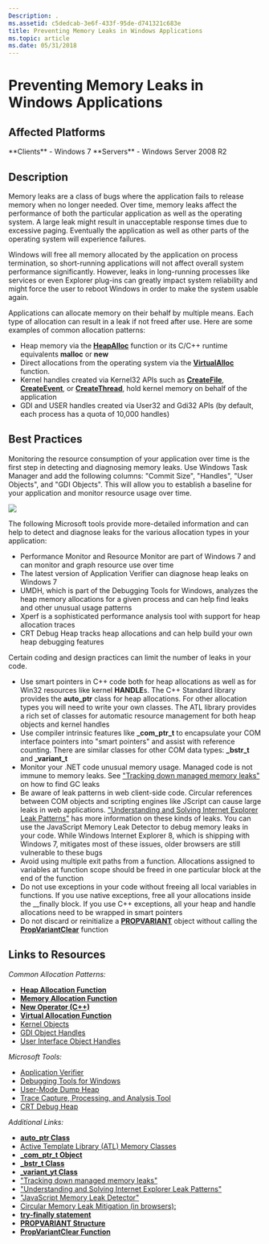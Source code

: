 ```yaml
---
Description: .
ms.assetid: c5dedcab-3e6f-433f-95de-d741321c683e
title: Preventing Memory Leaks in Windows Applications
ms.topic: article
ms.date: 05/31/2018
---
```


# Preventing Memory Leaks in Windows Applications

## Affected Platforms

<dl> **Clients** - Windows 7  
**Servers** - Windows Server 2008 R2  
</dl>

## Description

Memory leaks are a class of bugs where the application fails to release memory when no longer needed. Over time, memory leaks affect the performance of both the particular application as well as the operating system. A large leak might result in unacceptable response times due to excessive paging. Eventually the application as well as other parts of the operating system will experience failures.

Windows will free all memory allocated by the application on process termination, so short-running applications will not affect overall system performance significantly. However, leaks in long-running processes like services or even Explorer plug-ins can greatly impact system reliability and might force the user to reboot Windows in order to make the system usable again.

Applications can allocate memory on their behalf by multiple means. Each type of allocation can result in a leak if not freed after use. Here are some examples of common allocation patterns:

-   Heap memory via the [**HeapAlloc**](https://msdn.microsoft.com/library/Aa366597(v=VS.85).aspx) function or its C/C++ runtime equivalents **malloc** or **new**
-   Direct allocations from the operating system via the [**VirtualAlloc**](https://msdn.microsoft.com/library/Aa366887(v=VS.85).aspx) function.
-   Kernel handles created via Kernel32 APIs such as [**CreateFile**](https://msdn.microsoft.com/library/Aa363858(v=VS.85).aspx), [**CreateEvent**](https://msdn.microsoft.com/library/ms682396(v=VS.85).aspx), or [**CreateThread**](https://msdn.microsoft.com/library/ms682453(v=VS.85).aspx), hold kernel memory on behalf of the application
-   GDI and USER handles created via User32 and Gdi32 APIs (by default, each process has a quota of 10,000 handles)

## Best Practices

Monitoring the resource consumption of your application over time is the first step in detecting and diagnosing memory leaks. Use Windows Task Manager and add the following columns: "Commit Size", "Handles", "User Objects", and "GDI Objects". This will allow you to establish a baseline for your application and monitor resource usage over time.

![](images/preventingmemoryleaks-windowstaskmanager.gif)

The following Microsoft tools provide more-detailed information and can help to detect and diagnose leaks for the various allocation types in your application:

-   Performance Monitor and Resource Monitor are part of Windows 7 and can monitor and graph resource use over time
-   The latest version of Application Verifier can diagnose heap leaks on Windows 7
-   UMDH, which is part of the Debugging Tools for Windows, analyzes the heap memory allocations for a given process and can help find leaks and other unusual usage patterns
-   Xperf is a sophisticated performance analysis tool with support for heap allocation traces
-   CRT Debug Heap tracks heap allocations and can help build your own heap debugging features

Certain coding and design practices can limit the number of leaks in your code.

-   Use smart pointers in C++ code both for heap allocations as well as for Win32 resources like kernel **HANDLE**s. The C++ Standard library provides the **auto\_ptr** class for heap allocations. For other allocation types you will need to write your own classes. The ATL library provides a rich set of classes for automatic resource management for both heap objects and kernel handles
-   Use compiler intrinsic features like **\_com\_ptr\_t** to encapsulate your COM interface pointers into "smart pointers" and assist with reference counting. There are similar classes for other COM data types: **\_bstr\_t** and **\_variant\_t**
-   Monitor your .NET code unusual memory usage. Managed code is not immune to memory leaks. See ["Tracking down managed memory leaks"](https://go.microsoft.com/fwlink/p/?linkid=205152) on how to find GC leaks
-   Be aware of leak patterns in web client-side code. Circular references between COM objects and scripting engines like JScript can cause large leaks in web applications. ["Understanding and Solving Internet Explorer Leak Patterns"](https://msdn.microsoft.com/library/ms976398(v=MSDN.10).aspx) has more information on these kinds of leaks. You can use the JavaScript Memory Leak Detector to debug memory leaks in your code. While Windows Internet Explorer 8, which is shipping with Windows 7, mitigates most of these issues, older browsers are still vulnerable to these bugs
-   Avoid using multiple exit paths from a function. Allocations assigned to variables at function scope should be freed in one particular block at the end of the function
-   Do not use exceptions in your code without freeing all local variables in functions. If you use native exceptions, free all your allocations inside the \_\_finally block. If you use C++ exceptions, all your heap and handle allocations need to be wrapped in smart pointers
-   Do not discard or reinitialize a [**PROPVARIANT**](https://msdn.microsoft.com/library/Aa380072(v=VS.85).aspx) object without calling the [**PropVariantClear**](https://msdn.microsoft.com/library/Aa380073(v=VS.85).aspx) function

## Links to Resources

*Common Allocation Patterns:*

-   [**Heap Allocation Function**](https://msdn.microsoft.com/library/Aa366597(v=VS.85).aspx)
-   [**Memory Allocation Function**](https://msdn.microsoft.com/library/6ewkz86d(v=VS.71).aspx)
-   [**New Operator (C++)**](https://msdn.microsoft.com/library/kewsb8ba(v=VS.71).aspx)
-   [**Virtual Allocation Function**](https://msdn.microsoft.com/library/Aa366887(v=VS.85).aspx)
-   [Kernel Objects](https://msdn.microsoft.com/library/ms724485(v=VS.85).aspx)
-   [GDI Object Handles](https://msdn.microsoft.com/library/ms724291(v=VS.85).aspx)
-   [User Interface Object Handles](https://msdn.microsoft.com/library/ms725486(v=VS.85).aspx)

*Microsoft Tools:*

-   [Application Verifier](application-verifier.md)
-   [Debugging Tools for Windows](https://msdn.microsoft.com/library/Ff551063(v=VS.85).aspx)
-   [User-Mode Dump Heap](https://msdn.microsoft.com/library/Ff558947(v=VS.85).aspx)
-   [Trace Capture, Processing, and Analysis Tool](https://go.microsoft.com/fwlink/p/?linkid=205150)
-   [CRT Debug Heap](https://msdn.microsoft.com/library/974tc9t1(v=VS.71).aspx)

*Additional Links:*

-   [**auto\_ptr Class**](https://msdn.microsoft.com/library/ew3fk483(v=VS.71).aspx)
-   [Active Template Library (ATL) Memory Classes](https://msdn.microsoft.com/library/44yh1z4f(v=VS.71).aspx)
-   [**\_com\_ptr\_t Object**](https://msdn.microsoft.com/library/417w8b3b(v=VS.71).aspx)
-   [**\_bstr\_t Class**](https://msdn.microsoft.com/library/zthfhkd6(v=VS.71).aspx)
-   [**\_variant\_yt Class**](https://msdn.microsoft.com/library/x295h94e(v=VS.71).aspx)
-   ["Tracking down managed memory leaks"](https://go.microsoft.com/fwlink/p/?linkid=205152)
-   ["Understanding and Solving Internet Explorer Leak Patterns"](https://msdn.microsoft.com/library/ms976398(v=MSDN.10).aspx)
-   ["JavaScript Memory Leak Detector"](https://go.microsoft.com/fwlink/p/?linkid=205153)
-   [Circular Memory Leak Mitigation (in browsers):](https://msdn.microsoft.com/library/Dd361842(v=VS.85).aspx)
-   [**try-finally statement**](https://msdn.microsoft.com/library/yb3kz605(v=VS.71).aspx)
-   [**PROPVARIANT Structure**](https://msdn.microsoft.com/library/Aa380072(v=VS.85).aspx)
-   [**PropVariantClear Function**](https://msdn.microsoft.com/library/Aa380073(v=VS.85).aspx)

 

 



